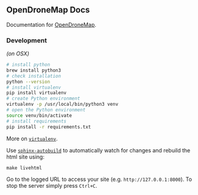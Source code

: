 ## OpenDroneMap Docs

Documentation for [OpenDroneMap](https://github.com/OpenDroneMap/OpenDroneMap).

### Development

_(on OSX)_

```bash
# install python
brew install python3
# check installation
python --version
# install virtualenv
pip install virtualenv
# create Python environment
virtualenv -p /usr/local/bin/python3 venv
# open the Python environment
source venv/bin/activate
# install requirements
pip install -r requirements.txt
```
More on [`virtualenv`](https://virtualenv.pypa.io/en/stable/).

Use [`sphinx-autobuild`](https://github.com/GaretJax/sphinx-autobuild) to automatically watch for changes and rebuild the html site using:
```
make livehtml
```
Go to the logged URL to access your site (e.g. `http://127.0.0.1:8000`).
To stop the server simply press `Ctrl+C`.



